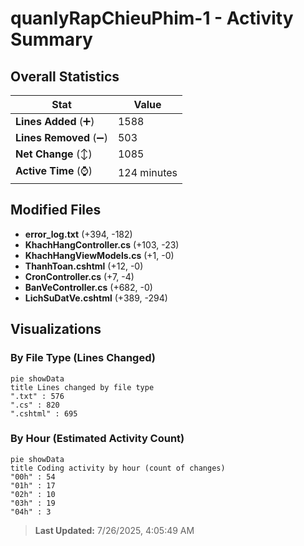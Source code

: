 # quanlyRapChieuPhim-1 - Activity Summary 

## Overall Statistics

| Stat                   | Value                                                             |
| ---------------------- | ----------------------------------------------------------------- |
| **Lines Added** (➕)   | 1588                                          |
| **Lines Removed** (➖) | 503                                        |
| **Net Change** (↕)    | 1085                |
| **Active Time** (⌚)   | 124 minutes |


## Modified Files
- **error_log.txt** (+394, -182)
- **KhachHangController.cs** (+103, -23)
- **KhachHangViewModels.cs** (+1, -0)
- **ThanhToan.cshtml** (+12, -0)
- **CronController.cs** (+7, -4)
- **BanVeController.cs** (+682, -0)
- **LichSuDatVe.cshtml** (+389, -294)

## Visualizations

### By File Type (Lines Changed)

```mermaid
pie showData
title Lines changed by file type
".txt" : 576
".cs" : 820
".cshtml" : 695
```

### By Hour (Estimated Activity Count)

```mermaid
pie showData
title Coding activity by hour (count of changes)
"00h" : 54
"01h" : 17
"02h" : 10
"03h" : 19
"04h" : 3
```


> **Last Updated:** 7/26/2025, 4:05:49 AM